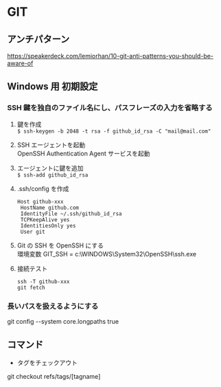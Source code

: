 # GIT

## アンチパターン

<https://speakerdeck.com/lemiorhan/10-git-anti-patterns-you-should-be-aware-of>

## Windows 用 初期設定

### SSH 鍵を独自のファイル名にし、パスフレーズの入力を省略する

1. 鍵を作成  
   `$ ssh-keygen -b 2048 -t rsa -f github_id_rsa -C "mail@mail.com"`
2. SSH エージェントを起動  
   OpenSSH Authentication Agent サービスを起動
3. エージェントに鍵を追加  
   `$ ssh-add github_id_rsa`
4. .ssh/config を作成

   ```.ssh/config
   Host github-xxx
    HostName github.com
    IdentityFile ~/.ssh/github_id_rsa
    TCPKeepAlive yes
    IdentitiesOnly yes
    User git
   ```

5. Git の SSH を OpenSSH にする  
   環境変数 GIT_SSH = c:\WINDOWS\System32\OpenSSH\ssh.exe
6. 接続テスト

   ```shell
   ssh -T github-xxx
   git fetch
   ```

### 長いパスを扱えるようにする

git config --system core.longpaths true

## コマンド

- タグをチェックアウト

git checkout refs/tags/[tagname]
